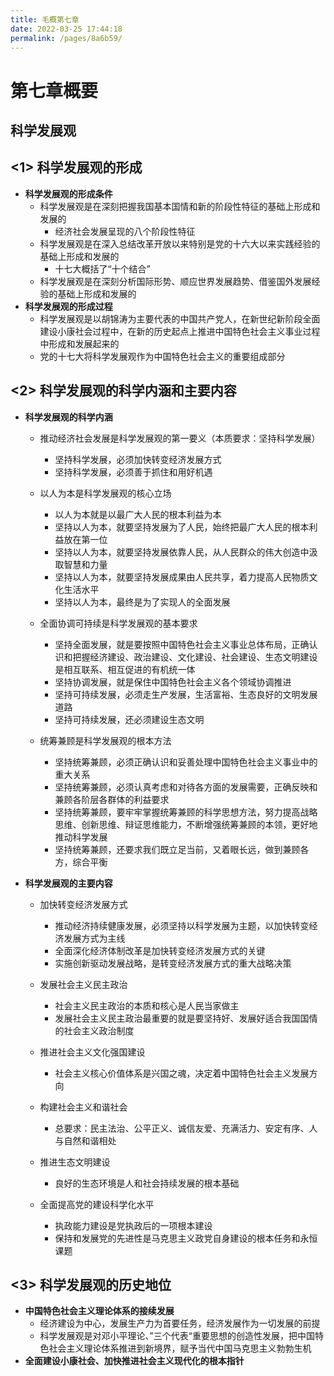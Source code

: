 ```yaml
---
title: 毛概第七章
date: 2022-03-25 17:44:18
permalink: /pages/8a6b59/
---
```

# 第七章概要

## 科学发展观



## <1> 科学发展观的形成

- **科学发展观的形成条件**
  - 科学发展观是在深刻把握我国基本国情和新的阶段性特征的基础上形成和发展的
    - 经济社会发展呈现的八个阶段性特征
  - 科学发展观是在深入总结改革开放以来特别是党的十六大以来实践经验的基础上形成和发展的
    - 十七大概括了“十个结合”
  - 科学发展观是在深刻分析国际形势、顺应世界发展趋势、借鉴国外发展经验的基础上形成和发展的
- **科学发展观的形成过程**
  - 科学发展观是以胡锦涛为主要代表的中国共产党人，在新世纪新阶段全面建设小康社会过程中，在新的历史起点上推进中国特色社会主义事业过程中形成和发展起来的
  - 党的十七大将科学发展观作为中国特色社会主义的重要组成部分

## <2> 科学发展观的科学内涵和主要内容

- **科学发展观的科学内涵**
  - 推动经济社会发展是科学发展观的第一要义（本质要求：坚持科学发展）
    - 坚持科学发展，必须加快转变经济发展方式
    - 坚持科学发展，必须善于抓住和用好机遇

  - 以人为本是科学发展观的核心立场
    - 以人为本就是以最广大人民的根本利益为本
    - 坚持以人为本，就要坚持发展为了人民，始终把最广大人民的根本利益放在第一位
    - 坚持以人为本，就要坚持发展依靠人民，从人民群众的伟大创造中汲取智慧和力量
    - 坚持以人为本，就要坚持发展成果由人民共享，着力提高人民物质文化生活水平
    - 坚持以人为本，最终是为了实现人的全面发展

  - 全面协调可持续是科学发展观的基本要求
    - 坚持全面发展，就是要按照中国特色社会主义事业总体布局，正确认识和把握经济建设、政治建设、文化建设、社会建设、生态文明建设是相互联系、相互促进的有机统一体
    - 坚持协调发展，就是保住中国特色社会主义各个领域协调推进
    - 坚持可持续发展，必须走生产发展，生活富裕、生态良好的文明发展道路
    - 坚持可持续发展，还必须建设生态文明

  - 统筹兼顾是科学发展观的根本方法
    - 坚持统筹兼顾，必须正确认识和妥善处理中国特色社会主义事业中的重大关系
    - 坚持统筹兼顾，必须认真考虑和对待各方面的发展需要，正确反映和兼顾各阶层各群体的利益要求
    - 坚持统筹兼顾，要牢牢掌握统筹兼顾的科学思想方法，努力提高战略思维、创新思维、辩证思维能力，不断增强统筹兼顾的本领，更好地推动科学发展
    - 坚持统筹兼顾，还要求我们既立足当前，又着眼长远，做到兼顾各方，综合平衡

- **科学发展观的主要内容**
  - 加快转变经济发展方式
    - 推动经济持续健康发展，必须坚持以科学发展为主题，以加快转变经济发展方式为主线
    - 全面深化经济体制改革是加快转变经济发展方式的关键
    - 实施创新驱动发展战略，是转变经济发展方式的重大战略决策

  - 发展社会主义民主政治
    - 社会主义民主政治的本质和核心是人民当家做主
    - 发展社会主义民主政治最重要的就是要坚持好、发展好适合我国国情的社会主义政治制度

  - 推进社会主义文化强国建设
    - 社会主义核心价值体系是兴国之魂，决定着中国特色社会主义发展方向

  - 构建社会主义和谐社会
    - 总要求：民主法治、公平正义、诚信友爱、充满活力、安定有序、人与自然和谐相处

  - 推进生态文明建设
    - 良好的生态环境是人和社会持续发展的根本基础

  - 全面提高党的建设科学化水平
    - 执政能力建设是党执政后的一项根本建设
    - 保持和发展党的先进性是马克思主义政党自身建设的根本任务和永恒课题


## <3> 科学发展观的历史地位

- **中国特色社会主义理论体系的接续发展**
  - 经济建设为中心，发展生产力为首要任务，经济发展作为一切发展的前提
  - 科学发展观是对邓小平理论、”三个代表“重要思想的创造性发展，把中国特色社会主义理论体系推进到新境界，赋予当代中国马克思主义勃勃生机
- **全面建设小康社会、加快推进社会主义现代化的根本指针**

